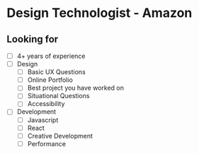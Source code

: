 # Design Technologist - Amazon

## Looking for

- [ ] 4+ years of experience
- [ ] Design
  - [ ] Basic UX Questions
  - [ ] Online Portfolio
  - [ ] Best project you have worked on
  - [ ] Situational Questions
  - [ ] Accessibility
- [ ] Development
  - [ ] Javascript
  - [ ] React
  - [ ] Creative Development
  - [ ] Performance
